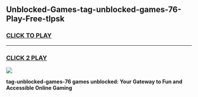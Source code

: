 
## Unblocked-Games-tag-unblocked-games-76-Play-Free-tlpsk
<h3>
<a href="https://premium76.site?title=tag-unblocked-games-76&ref=09A">CLICK TO PLAY</a></h3>
<hr>

<h3>
<a href="https://premium76.site?title=tag-unblocked-games-76&ref=09A">CLICK 2 PLAY</a>
  
</h3>

<a href="https://premium76.site?title=tag-unblocked-games-76&ref=09A"><img src="https://clearcache.store/games.png"></a>


**tag-unblocked-games-76 games unblocked: Your Gateway to Fun and Accessible Online Gaming**

